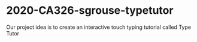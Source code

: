 # 2020-CA326-sgrouse-typetutor

Our project idea is to create an interactive touch typing tutorial called Type Tutor